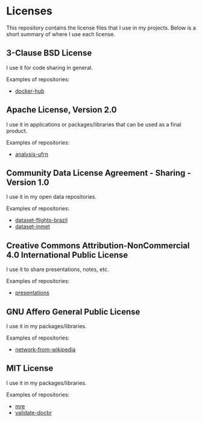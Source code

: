 # Licenses

This repository contains the license files that I use in my projects. Below is a
short summary of where I use each license.

## 3-Clause BSD License

I use it for code sharing in general.

Examples of repositories:

- [docker-hub](https://github.com/alvarofpp/docker-hub)

## Apache License, Version 2.0

I use it in applications or packages/libraries that can be used as a final
product.

Examples of repositories:

- [analysis-ufrn](https://github.com/alvarofpp/analysis-ufrn)

## Community Data License Agreement - Sharing - Version 1.0

I use it in my open data repositories.

Examples of repositories:

- [dataset-flights-brazil](https://github.com/alvarofpp/dataset-flights-brazil)
- [dataset-inmet](https://github.com/alvarofpp/dataset-inmet)

## Creative Commons Attribution-NonCommercial 4.0 International Public License

I use it to share presentations, notes, etc.

Examples of repositories:

- [presentations](https://github.com/alvarofpp/presentations)

## GNU Affero General Public License

I use it in my packages/libraries.

Examples of repositories:

- [network-from-wikipedia](https://github.com/alvarofpp/network-from-wikipedia)

## MIT License

I use it in my packages/libraries.

Examples of repositories:

- [mre](https://github.com/alvarofpp/mre)
- [validate-docbr](https://github.com/alvarofpp/validate-docbr)
